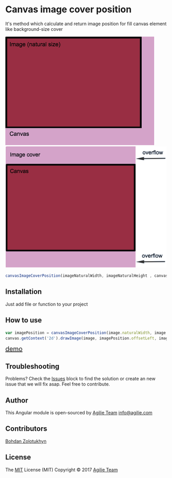 
# Canvas image cover position
It's method which calculate and return image position for fill canvas element like background-size cover

![Preview](img/Image.png)
![Preview](img/Image_cover.png)
```javascript
canvasImageCoverPosition(imageNaturalWidth, imageNaturalHeight , canvasWidth, canvasHeight, [offsetLeft, offsetTop])
```
## Installation 
Just add file or function to your project
## How to use
```javascript
var imagePosition = canvasImageCoverPosition(image.naturalWidth, image.NaturalHeight , canvas.width, canvas.height, 0.5, 0.5)
canvas.getContext('2d').drawImage(image, imagePosition.offsetLeft, imagePosition.offsetTop, imagePosition.width, imagePosition.height);
```
<a href="https://agilie.github.io/canvas-image-cover-position/" style="font-size: 20px" target="_blank">demo</a>
## Troubleshooting
Problems? Check the [Issues](https://github.com/agilie/canvas-image-cover-position/issues) block 
to find the solution or create an new issue that we will fix asap. Feel free to contribute.
## Author
This Angular module is open-sourced by [Agilie Team](https://www.agilie.com) <info@agilie.com>
## Contributors
[Bohdan Zolotukhyn](https://github.com/fargo23)
## License
The [MIT](LICENSE) License (MIT) Copyright © 2017 [Agilie Team](https://www.agilie.com)
